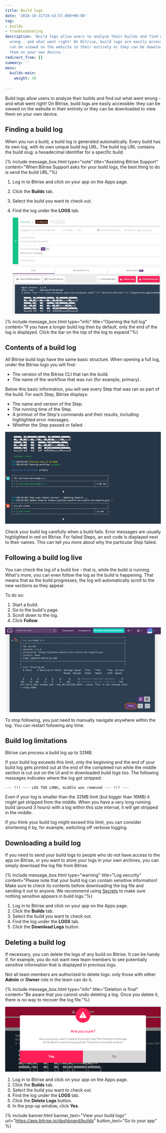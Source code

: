```yaml
---
title: Build logs
date: '2018-10-31T10:43:57.000+00:00'
tag:
- builds
- troubleshooting
description: 'Build logs allow users to analyze their builds and find out what went
  wrong - and what went right! On Bitrise, build logs are easily accessible: they
  can be viewed on the website in their entirety or they can be downloaded to view
  them on your own device.'
redirect_from: []
summary: ''
menu:
  builds-main:
    weight: 30

---
```

Build logs allow users to analyze their builds and find out what went wrong - and what went right! On Bitrise, build logs are easily accessible: they can be viewed on the website in their entirety or they can be downloaded to view them on your own device.

## Finding a build log

When you run a build, a build log is generated automatically. Every build has its own log, with its own unique build log URL. The build log URL contains the build slug: a hexadecimal identifier for a specific build.

{% include message_box.html type="note" title="Assisting Bitrise Support" content="When Bitrise Support asks for your build logs, the best thing to do is send the build URL."%}

1. Log in to Bitrise and click on your app on the Apps page.
2. Click the **Builds** tab.
3. Select the build you want to check out.
4. Find the log under the **LOGS** tab.

   ![{{ page.title }}](/img/logs.jpg)

{% include message_box.html type="info" title="Opening the full log" content="If you have a longer build log then by default, only the end of the log is displayed. Click the bar on the top of the log to expand."%}

## Contents of a build log

All Bitrise build logs have the same basic structure. When opening a full log, under the Bitrise logo you will find:

* The version of the Bitrise CLI that ran the build.
* The name of the workflow that was run (for example, primary).

Below this basic information, you will see every Step that was ran as part of the build. For each Step, Bitrise displays:

* The name and version of the Step.
* The running time of the Step.
* A printout of the Step's commands and their results, including highlighted error messages.
* Whether the Step passed or failed.

![{{ page.title }}](/img/log-start.png)

Check your build log carefully when a build fails. Error messages are usually highlighted in red on Bitrise. For failed Steps, an exit code is displayed next to their names. This can tell you more about why the particular Step failed.

## Following a build log live

You can check the log of a build live - that is, while the build is running. What's more, you can even follow the log as the build is happening. That means that as the build progresses, the log will automatically scroll to the new sections as they appear.

To do so:

1. Start a build.
2. Go to the build's page.
3. Scroll down to the log.
4. Click **Follow**.

![{{ page.title }}](/img/ios-multiple-test-results-sample_-_build__34__629950ad554e4cc9__-_bitrise.png)

To stop following, you just need to manually navigate anywhere within the log. You can restart following any time.

## Build log limitations

Bitrise can process a build log up to 32MB.

If your build log exceeds this limit, only the beginning and the end of your build log gets printed out at the end of the completed run while the middle section is cut out on the UI and in downloaded build logs too. The following messages indicates where the log got stripped:

    --- !!! --- LOG TOO LONG, middle was removed --- !!! ---

Even if your log is smaller than the 32MB limit (but bigger than 16MB) it might get stripped from the middle. When you have a very long running build (around 3 hours) with a log within this size interval, it will get stripped in the middle.

If you think your build log might exceed this limit, you can consider shortening it by, for example, switching off verbose logging.

## Downloading a build log

If you need to send your build logs to people who do not have access to the app on Bitrise, or you want to store your logs in your own archives, you can simply download the log file from Bitrise.

{% include message_box.html type="warning" title="Log security" content="Please note that your build log can contain sensitive information! Make sure to check its contents before downloading the log file and sending it out to anyone. We recommend using [Secrets](https://devcenter.bitrise.io/builds/env-vars-secret-env-vars/#about-secrets) to make sure nothing sensitive appears in build logs."%}

1. Log in to Bitrise and click on your app on the Apps page.
2. Click the **Builds** tab.
3. Select the build you want to check out.
4. Find the log under the **LOGS** tab.
5. Click the **Download Logs** button.

## Deleting a build log

If necessary, you can delete the logs of any build on Bitrise. It can be handy if, for example, you do not want new team members to see potentially sensitive information that is displayed in previous logs.

Not all team members are authorized to delete logs: only those with either **Admin** or **Owner** role in the team can do it.

{% include message_box.html type="info" title="Deletion is final" content="Be aware that you cannot undo deleting a log. Once you delete it, there is no way to recover the log file."%}

![{{ page.title }}](/img/build-logs-are-you-sure-1.png)

1. Log in to Bitrise and click on your app on the Apps page.
2. Click the **Builds** tab.
3. Select the build you want to check out.
4. Find the log under the **LOGS** tab.
5. Click the **Delete Logs** button.
6. In the pop-up window, click **Yes**.

{% include banner.html banner_text="View your build logs" url="https://app.bitrise.io/dashboard/builds" button_text="Go to your app" %}